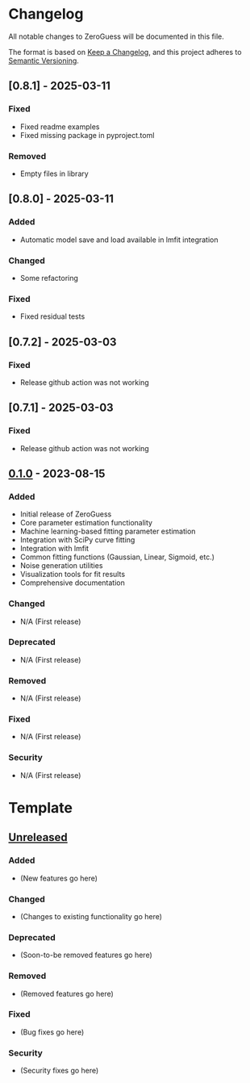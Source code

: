# Changelog

All notable changes to ZeroGuess will be documented in this file.

The format is based on [Keep a Changelog](https://keepachangelog.com/en/1.0.0/),
and this project adheres to [Semantic Versioning](https://semver.org/spec/v2.0.0.html).

## [0.8.1] - 2025-03-11

### Fixed
- Fixed readme examples
- Fixed missing package in pyproject.toml

### Removed
- Empty files in library


## [0.8.0] - 2025-03-11

### Added
- Automatic model save and load available in lmfit integration

### Changed
- Some refactoring

### Fixed
- Fixed residual tests


## [0.7.2] - 2025-03-03

### Fixed
- Release github action was not working

## [0.7.1] - 2025-03-03

### Fixed
- Release github action was not working

## [0.1.0] - 2023-08-15

### Added
- Initial release of ZeroGuess
- Core parameter estimation functionality
- Machine learning-based fitting parameter estimation
- Integration with SciPy curve fitting
- Integration with lmfit
- Common fitting functions (Gaussian, Linear, Sigmoid, etc.)
- Noise generation utilities
- Visualization tools for fit results
- Comprehensive documentation

### Changed
- N/A (First release)

### Deprecated
- N/A (First release)

### Removed
- N/A (First release)

### Fixed
- N/A (First release)

### Security
- N/A (First release)

[Unreleased]: https://github.com/deniz195/zeroguess/compare/v0.1.0...HEAD
[0.1.0]: https://github.com/deniz195/zeroguess/releases/tag/v0.1.0


# Template

## [Unreleased]

### Added
- (New features go here)

### Changed
- (Changes to existing functionality go here)

### Deprecated
- (Soon-to-be removed features go here)

### Removed
- (Removed features go here)

### Fixed
- (Bug fixes go here)

### Security
- (Security fixes go here)